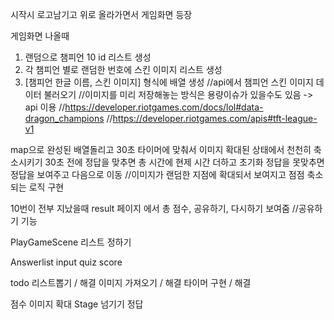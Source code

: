 시작시 로고남기고 위로 올라가면서 게임화면 등장

게임화면 나올때 
1. 랜덤으로 챔피언 10 id 리스트 생성
2. 각 챔피언 별로 랜덤한 번호에 스킨 이미지 리스트 생성
3. [챔피언 한글 이름, 스킨 이미지] 형식에 배열 생성
//api에서 챔피언 스킨 이미지 데이터 불러오기 
//이미지를 미리 저장해놓는 방식은 용량이슈가 있을수도 있음 -> api 이용
//https://developer.riotgames.com/docs/lol#data-dragon_champions
//https://developer.riotgames.com/apis#tft-league-v1

map으로 완성된 배열돌리고
30초 타이머에 맞춰서 이미지 확대된 상태에서 천천히 축소시키기
30초 전에 정답을 맞추면 총 시간에 현제 시간 더하고 초기화
정답을 못맞추면 정답을 보여주고 다음으로 이동
//이미지가 랜덤한 지점에 확대되서 보여지고 점점 축소되는 로직 구현

10번이 전부 지났을때 result 페이지 에서 총 점수, 공유하기, 다시하기 보여줌
//공유하기 기능



PlayGameScene 리스트 정하기 

Answerlist
input 
quiz
score


todo
리스트뽑기 / 해결
이미지 가져오기 / 해결
타이머 구현 / 해결

점수
이미지 확대
Stage 넘기기
정답 